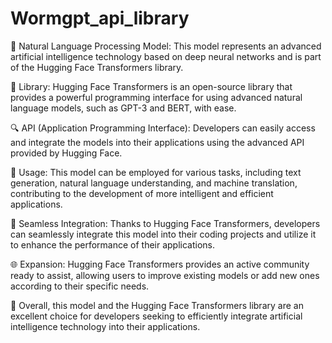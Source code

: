 # Wormgpt_api_library
🤖 Natural Language Processing Model: This model represents an advanced artificial intelligence technology based on deep neural networks and is part of the Hugging Face Transformers library.

🧠 Library: Hugging Face Transformers is an open-source library that provides a powerful programming interface for using advanced natural language models, such as GPT-3 and BERT, with ease.

🔍 API (Application Programming Interface): Developers can easily access and integrate the models into their applications using the advanced API provided by Hugging Face.

📝 Usage: This model can be employed for various tasks, including text generation, natural language understanding, and machine translation, contributing to the development of more intelligent and efficient applications.

🚀 Seamless Integration: Thanks to Hugging Face Transformers, developers can seamlessly integrate this model into their coding projects and utilize it to enhance the performance of their applications.

🌐 Expansion: Hugging Face Transformers provides an active community ready to assist, allowing users to improve existing models or add new ones according to their specific needs.

🌟 Overall, this model and the Hugging Face Transformers library are an excellent choice for developers seeking to efficiently integrate artificial intelligence technology into their applications.
